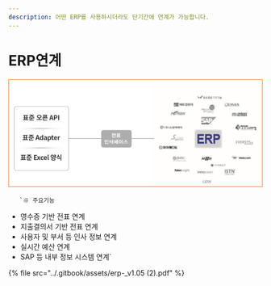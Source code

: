 ```yaml
---
description: 어떤 ERP를 사용하시더라도 단기간에 연계가 가능합니다.
---
```


# ERP연계

![](../.gitbook/assets/image%20%2860%29.png)

       `※ 주요기능  
  - 영수증 기반 전표 연계   
  - 지출결의서 기반 전표 연계  
  - 사용자 및 부서 등 인사 정보 연계  
  - 실시간 예산 연계  
  - SAP 등 내부 정보 시스템 연계`

{% file src="../.gitbook/assets/erp-\_v1.05 \(2\).pdf" %}



